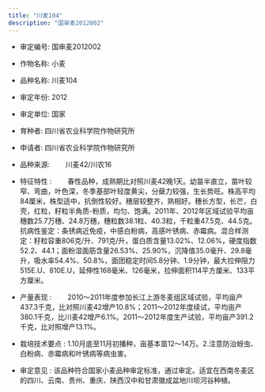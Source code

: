 ```yaml
---
title: "川麦104"
description: "国审麦2012002"
---
```

* 审定编号:  国审麦2012002

*  作物名称:  小麦

*  品种名称:  川麦104

*  审定年份:  2012

*  审定单位:  国家

* 育种者:  四川省农业科学院作物研究所

*  申请者:  四川省农业科学院作物研究所

*  品种来源:  　　川麦42/川农16

*  特征特性 : 
　　春性品种，成熟期比对照川麦42晚1天。幼苗半直立，苗叶较窄、弯曲，叶色深，冬季基部叶轻度黄尖，分蘖力较强，生长势旺。株高平均84厘米，株型适中，抗倒性较好。穗层较整齐，熟相好。穗长方型，长芒，白壳，红粒，籽粒半角质-粉质，均匀、饱满。2011年、2012年区域试验平均亩穗数25.7万穗、24.8万穗，穗粒数38.1粒、40.3粒，千粒重47.5克、44.5克。抗病性鉴定：条锈病近免疫，中感白粉病，高感叶锈病、赤霉病。混合样测定：籽粒容重806克/升、791克/升，蛋白质含量13.02%、12.06%，硬度指数52.2、44.1；面粉湿面筋含量26.53%、25.90%，沉降值35.0毫升、29.8毫升，吸水率54.4%、50.8%，面团稳定时间5.8分钟、1.9分钟，最大拉伸阻力515E.U、810E.U，延伸性168毫米、126毫米，拉伸面积114平方厘米、133平方厘米。
 
*  产量表现 : 
　　2010～2011年度参加长江上游冬麦组区域试验，平均亩产437.3千克，比对照川麦42增产10.8%；2011～2012年度续试，平均亩产380.1千克，比川麦42增产6.1%。2011～2012年度生产试验，平均亩产391.2千克，比对照增产13.1%。

*  栽培技术要点 : 
1.10月底至11月初播种，亩基本苗12～14万。2.注意防治蚜虫、白粉病、赤霉病和叶锈病等病虫害。

*  审定意见 : 
该品种符合国家小麦品种审定标准，通过审定。适宜在西南冬麦区的四川、云南、贵州、重庆、陕西汉中和甘肃徽成盆地川坝河谷种植。

